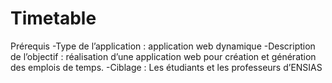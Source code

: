 # Timetable
Prérequis
-Type de l’application : application web dynamique
-Description de l’objectif : réalisation d’une application web pour création et génération des emplois de temps.
-Ciblage : Les étudiants et les professeurs d’ENSIAS
